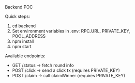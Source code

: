 Backend POC

Quick steps:

1. cd backend
2. Set environment variables in .env: RPC_URL, PRIVATE_KEY, POOL_ADDRESS
3. npm install
4. npm start

Available endpoints:
- GET /status -> fetch round info
- POST /click -> send a click tx (requires PRIVATE_KEY)
- POST /claim -> call claimWinner (requires PRIVATE_KEY)
